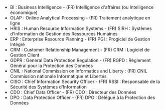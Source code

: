 - BI : Business Intelligence - (FR) Intelligence d'affaires (ou Intelligence économique)
- OLAP : Online Analytical Processing - (FR) Traitement analytique en ligne
- HRIS : Human Resource Information Systems - (FR) SIRH : Systèmes d'Information de Gestion des Ressources Humaines
- ERP : Enterprise Resource Planning - (FR) PGI  : Progiciel de Gestion Intégré
- CRM : Customer Relationship Management - (FR) CRM : Logiciel de Gestion Client
- GDPR : General Data Protection Regulation - (FR) RGPD : Règlement Général pour la Protection des Données
- CNIL : National Commission on Informatics and Liberty : (FR) CNIL Commission nationale Informatique et Libertés
- CISO : Chief Information Security Officer - (FR) RSSI : Responsable de la Sécurité des Systèmes d'Information
- CDO : Chief Data Officer - (FR) CDO : Directeur des Données
- DPO : Data Protection Officer - (FR) DPO : Délégué à la Protection des Données
